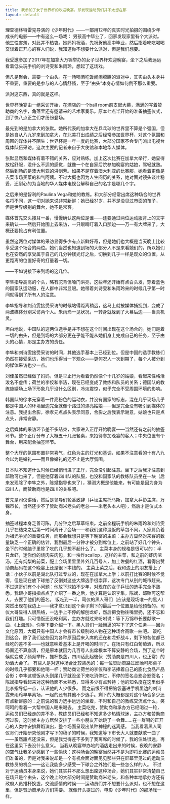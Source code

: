 ```yaml
---
title: 我参加了女子世界杯的欢迎晚宴，却发现运动员们并不太想在那
layout: default
---
```


理查德林特雷克导演的《少年时代》——一部用12年的真实时光拍摄的围绕少年成长的电影——中有这么一场戏：
男孩高中毕业了，回家发现家里有个大派对。他生性害羞，对此并不热衷。她妈妈祝酒，先祝贺他高中毕业，然后指着吃吃喝喝交谈着正开心的客人们说，我知道你不想要什么派对，但是我们想要。

我受邀参加了2017年在加拿大万锦举办的女子世界杯欢迎晚宴，坐下之后我远远看着低头玩手机的刘诗雯和朱雨玲，想起了这场戏。

但凡是聚会，需要一个由头。在一场喝酒吃饭闹闹腾腾的派对中，其实由头本身并不重要，重要的是参与的人心情舒畅，至于“由头”本身心情如何倒不那么重要。

派对这东西，真的就是这样。

世界杯晚宴由一组采访开始，在酒店的一个ball room前支起大幕，满满的写着赞助商的名字，角落里还有邀请来的艺术家奏乐。原本七点半开始的准备抽签仪式，到了快八点正主们才纷纷登场。

最先到的是加拿大的张默。她所代表的加拿大在乒乓球的世界里不算是个强国，但是她自从八九岁来到加拿大，在北美打出成绩之后经常参加世界杯，对这个氛围和周围的媒体并不陌生：世界杯是一年一度的比赛，大部分国家不会专门派出电视台媒体队伍采访，这次主要的记者来自于大使馆和本地华人媒体。

张默显然和媒体有着不错的关系，应对熟练。加上这次比赛在加拿大举行，她显得放松舒服，没什么不适的感觉，就像一个在自家后院参加晚宴的姑娘，驾轻就熟。
然后到场的是澳大利亚的洪剑芳。如果不是穿着澳大利亚的比赛服，她看着更像是去菜市场买菜的和气阿姨。不过大概也因为人生阅历的关系，她对面对镜头谈吐稳妥，还耐心的为当地的华人媒体电视台解释自己的名字是哪几个字。

之后来的是智利的Paulina Vega和她的教练。和大部分经常出席这种场合的世界名将不同，这一切对她来说非常新鲜：她已经31岁，并不是没见过市面的孩子，但是世界级别的舞台，她不是常客。

媒体首先交头接耳一番，慢慢确认这两位是谁——还要通过两位运动服背上的文字来确认——然后开始围上去采访，一只眼睛盯着入口那边——万一有大牌来了，大概还要抢占有利位置。

虽然这两位对媒体的采访显得多少有点新鲜好奇，但是她们也大概是当天晚上比较享受这个场合的两位。她们当然也知道到场的大部分人不是来看她们的，所以她们也在安然的享受属于自己的几分钟镁光灯之后，切换到几乎一样是观众的位置，从更距离的位置好奇的打量着一切。

——不如说接下来到场的这几位。

李隼指导高高的个头，略有驼背但嗓门洪亮，这些年还开始有点白头发，穿着蓝色的国家队运动服，在人群中非常显眼。她带着刘诗雯和朱雨玲来的时候几乎第一时间就得到了所有人的注意。

李隼指导和刘诗雯接受采访的时候站得距离稍远，这马上就被媒体捕捉到，变成了两波媒体分别采访两个人。朱雨玲一见状况，一转身就躲到了大幕后边——当真机灵。

坦白地说，中国队的这两位选手是并不想在这个时间出现在这个场合的。她们是着一切的由头，但是到场的大部分更在乎能不能从她们身上完成自己的任务，至于由头的心情，那是主办方的责任。

李隼和刘诗雯接受采访的时间，其他选手基本上已经到位。但是中国的选手教练们仍然在接受采访，她们也乐得当一下观众——更何况人一次到期了，每个人被分到的媒体采访也少一点。

刘佳虽然已经做了妈妈，但是举止行为看着仍然像个十几岁的姑娘，看起来性格活泼名不虚传；荷兰的李佼和李洁，现在已经变成了教练和队员的关系；德国队的教练施婕场上场下形象几乎没什么区别，冷淡震惊，似乎完全不受周围环境的影响。

韩国队的徐孝元穿着一件亮粉色的运动衣，并没有国家的标志，混在几乎现场几乎都是中国人的环境里边完全就像个路过的漂亮姑娘——但是完全没有吸引到媒体的注意。我提出合影，徐孝元点点头表示同意，合影之后我表示谢意，姑娘也只是点点头，非常安静。

之后媒体的采访环节差不多结束，大家进入正厅开始晚宴——当然还有之前的抽签环节。整个正厅分布了大概五十几张餐桌，来招待参加晚宴的客人；中央位置有个舞台，用来配合抽签环节。

整个大厅的氛围布置非常喜气，红色为主的灯光和基调，如果不注意看的十有八九会以为是婚礼——而且像婚礼的还不止是大厅氛围。

日本队不知道什么时候已经悄悄进了正厅，完全没引起注意。坐下之后我才注意到邱贻可也来了，但是他穿着四川队的队服，也没和国家队的教练队员坐在一块（后来发现除了李隼之外，陈斌指导也来了），猜测大概是他能来，有可能是因为身为四川人，而赞助商也是四川的关系吧。

首先是司仪讲话，然后是领导们轮番致辞（乒坛主席托马斯，加拿大乒协主席，万锦市长，当然还少不了赞助商米老头的老总——米老头本人吧），然后才是仪式本身。

抽签过程本身乏善可陈，几分钟之后草草结束。之前全程玩手机的朱雨玲和刘诗雯几乎在结束之后第一时间离开了会场——和我们这种混饭的草包不同，人家肩负着为祖光争光的重要任务，而那会我想只是等下晚宴的主菜：主办方显然对来客的数量缺乏一个正确的估计，我到最后一分钟才被分到席位上，之前站了好几个钟头，坐下的时候脑子里除了吃的几乎想不起什么了。
主菜本身的规格是很可以的：半只龙虾，迷你份的烧肉夹肉包，和一块炸scallop，这样的主菜，和之前的虾肉浓汤，还有炖梨的前菜，配上会场里里里外外几百号人，加上佐餐的红酒，看得出赞助商起码在这个晚宴上还是很下本钱的。
主菜上菜之后，我和边上的朋友搭上了话：小伙子以前是湖北队打过专业的，现在在加拿大上学；以前打比赛的时候不觉得，但是现在放下球拍了反倒对这些大牌选手很崇拜，这次专门从别的城市赶来。
不过这哥们有个小问题：他放下球拍不少年，对现在的女子乒坛的选手完全不熟悉。我跟小哥指指点点了介绍了一番之后，他才算是认识李隼，陈斌，邱贻可这帮人，去要了他们的签名。
饭吃到一半，司仪的黑人哥们（应该是现场唯一的黑人）突然出现在我边上——我才意识到这个桌子剩下的最后一个位置是给他预备的。司仪大哥显得人很热络，一边手上不停的解刨龙虾，然后把食物往嘴里扔，还不忘和我们打趣。只可惜饭还没吃利索，主办方就过来吩咐说：等下万锦市长要献歌一曲，《上海滩》，你等下要介绍一下。黑人哥们一脸懵逼的写下了这个任务——因为文化原因，大概只有中国人才会有市长级别的人物在这种场合高歌一曲吧。
饭吃到这会，除了我们这些因为各种原因后来入席的还在和龙虾战斗，剩下的各位都已经吃的差不多——也就意味着基本上是开喝的时间了。在场只有红白葡萄酒，所以场面还不算崩溃，但是原本就因为几百号人出席根本不算安静的会场，到了这个时候就变成了频频举杯，推杯换盏，四川话此起彼伏（赞助商是四川人，也正常）的劝酒大会了。
有些人是对这种场合比较熟悉的：每一位赞助商路过邱贻可那桌子的时候几乎都要和他喝一杯；赞助商让荷兰的李佼和李洁捧着自己的膨化食品产品合影；李隼这顿饭从头到尾几乎就没坐下来吃消停过，不停的签名合影合影签名；陈斌指导看起来对这种场面不太熟悉，显得多少有点矜持；他的知名度在这里似乎比李指导低一点，认识他的人少很多。
而之前恨不得把脑袋塞进手机里边的刘诗雯朱雨玲早早离场，一起的还有其他不少选手。剩下的大概都是对这个场合多少还有点新鲜感的：之前说的智力选手远远的坐着，不时和自己的教练交流点什么，笑呵呵的看着一大帮中国人喝来喝去。
主菜吃完，赞助商和承办方已经喝过一轮，运动员们已经走的差不多，教练员们已经和不知道多少热情球迷，主办方和赞助商河过影，这时候主办方居然安排了一些小朋友开始跳了一会舞……在一群喝的正开心的人类中安排舞蹈演出，整个场面呈现出某种神秘的迷离感。
当我看着黑人司仪哥们开始研究他刚才写下的稿子的时候，我知道等下市长大人就要献歌一曲了——虽然甜点还没来，但是我觉得差不多到了我离席的时候了。我的住处很远，再在这里呆下去没什么意义。
当我从晚宴举办地的酒店走出来的时候，夜晚的安静的空气让我多少感到了一些愉快：这种场合的晚宴当然并不是为即将比赛的运动员们准备的，但是对我来说却是一个有机会面对面见见那些只在屏幕里见过的运动员教练员的机会——这让我能多少感受一下球台之外她们是一些怎么样的人。
不过对于运动员本身来说，她们其实并不那么想出席这种场合，她们其实非常清楚自己在场只是个由头，这个晚上的大部分时间是赞助商米老头，和各种本地承办方还有政府人员推杯换盏，交流感情的时候——运动员们并不想要什么派对，也不想在这里，但是赞助商承办方们需要。
就像开头提过的，电影《少年时代》的那场戏一样。
